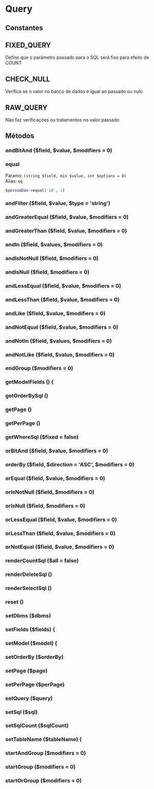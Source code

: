 # Query

## Constantes

## FIXED_QUERY
Define que o parâmetro passado para o SQL será fixo para efeito de COUNT
## CHECK_NULL
Verifica se o valor no banco de dados é igual ao passado ou nulo
## RAW_QUERY
Não faz verificações ou tratamentos no valor passado

## Métodos
### andBitAnd ($field, $value, $modifiers = 0)

### equal
Params: `(string $field, mix $value, int $options = 0)`\
Alias: `eq`
```php
$pessoaDao->equal('id', 1)
```
### andFilter ($field, $value, $type = 'string')
### andGreaterEqual ($field, $value, $modifiers = 0)
### andGreaterThan ($field, $value, $modifiers = 0)
### andIn ($field, $values, $modifiers = 0)
### andIsNotNull ($field, $modifiers = 0)
### andIsNull ($field, $modifiers = 0)
### andLessEqual ($field, $value, $modifiers = 0)
### andLessThan ($field, $value, $modifiers = 0)
### andLike ($field, $value, $modifiers = 0)
### andNotEqual ($field, $value, $modifiers = 0)
### andNotIn ($field, $values, $modifiers = 0)
### andNotLike ($field, $value, $modifiers = 0)
### endGroup ($modifiers = 0)
### getModelFields () {
### getOrderBySql ()
### getPage ()
### getPerPage ()
### getWhereSql ($fixed = false)
### orBitAnd ($field, $value, $modifiers = 0)
### orderBy ($field, $direction = 'ASC', $modifiers = 0)
### orEqual ($field, $value, $modifiers = 0)
### orIsNotNull ($field, $modifiers = 0)
### orIsNull ($field, $modifiers = 0)
### orLessEqual ($field, $value, $modifiers = 0)
### orLessThan ($field, $value, $modifiers = 0)
### orNotEqual ($field, $value, $modifiers = 0)
### renderCountSql ($all = false)
### renderDeleteSql ()
### renderSelectSql ()
### reset ()
### setDbms ($dbms)
### setFields ($fields) {
### setModel ($model) {
### setOrderBy ($orderBy)
### setPage ($page)
### setPerPage ($perPage)
### setQuery ($query)
### setSql ($sql)
### setSqlCount ($sqlCount)
### setTableName ($tableName) {
### startAndGroup ($modifiers = 0)
### startGroup ($modifiers = 0)
### startOrGroup ($modifiers = 0)

<?php
namespace MonitoLib\Database\Dao;

use \MonitoLib\Exception\BadRequest;
use \MonitoLib\Functions;
use \MonitoLib\Validator;

class
{
    const VERSION = '1.3.0';
    /**
    * 1.3.0 - 2019-12-09
    * new: andNotIn
    * fix: several fixes
    *
    * 1.2.0 - 2019-10-23
    * fix: several fixes
    *
    * 1.1.3 - 2019-06-05
    * fix: removed checkIfFieldExists from setQuery
    *
    * 1.1.2 - 2019-05-05
    * fix: getSelectFields parameter on dataset method
    * fix: checkIfFieldExists in all query methods
    *
    * 1.1.1 - 2019-05-03
    * new: getSelectFields checks format
    *
    * 1.1.0 - 2019-05-02
    * new: removed parseRequest
    * fix: CHECK_NULL constant name
    *
    * 1.0.0 - 2019-04-07
    * First versioned
    */

    const FIXED_QUERY = 1;
    const CHECK_NULL  = 2;
    const RAW_QUERY   = 4;

    const DB_MYSQL  = 1;
    const DB_ORACLE = 2;

    private $criteria;
    private $fixedCriteria;
    private $reseted = false;

    private $selectedFields;

    private $page    = 1;
    private $perPage = 0;
    private $orderBy = [];
    private $sql;
    private $sqlCount;

    private $selectSql;
    private $selectSqlReady = false;
    private $countSql;
    private $countSqlReady = false;
    private $orderBySql;
    private $orderBySqlReady = false;

    private $modelFields;



    private function addCriteriaParser ($logicalOperator, $comparisonOperator, $field, $value, $modifiers = 0)
    private function checkIfFieldExists ($field, $modifiers = 0)
    private function escape ($value) {
    private function getLimitSql ()
    protected function getSelectFields ($format = true)




